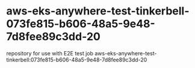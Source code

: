 # aws-eks-anywhere-test-tinkerbell-073fe815-b606-48a5-9e48-7d8fee89c3dd-20
repository for use with E2E test job aws-eks-anywhere-test-tinkerbell:073fe815-b606-48a5-9e48-7d8fee89c3dd-20
